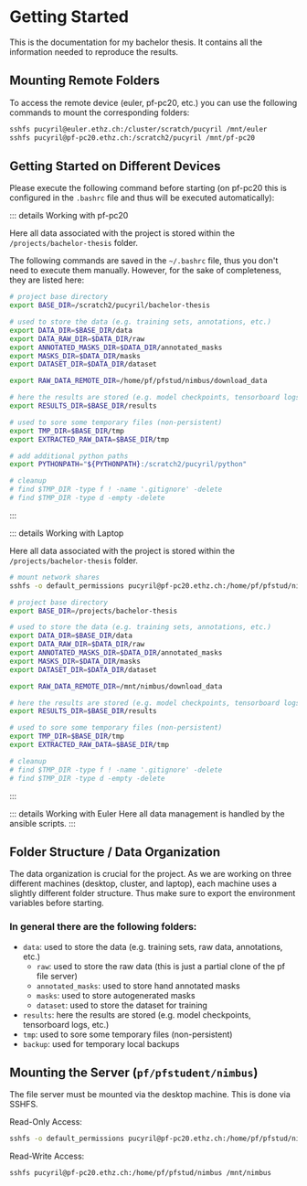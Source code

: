 # Getting Started

This is the documentation for my bachelor thesis. It contains all the information needed to reproduce the results.

## Mounting Remote Folders

To access the remote device (euler, pf-pc20, etc.) you can use the following commands to mount the corresponding
folders:

```bash
sshfs pucyril@euler.ethz.ch:/cluster/scratch/pucyril /mnt/euler
sshfs pucyril@pf-pc20.ethz.ch:/scratch2/pucyril /mnt/pf-pc20
```

## Getting Started on Different Devices

Please execute the following command before starting (on pf-pc20 this is configured in the `.bashrc` file and thus will
be executed automatically):

::: details Working with pf-pc20

Here all data associated with the project is stored within the `/projects/bachelor-thesis` folder.

The following commands are saved in the `~/.bashrc` file, thus you don't need to execute them manually.
However, for the sake of completeness, they are listed here:

```bash
# project base directory
export BASE_DIR=/scratch2/pucyril/bachelor-thesis

# used to store the data (e.g. training sets, annotations, etc.)
export DATA_DIR=$BASE_DIR/data
export DATA_RAW_DIR=$DATA_DIR/raw
export ANNOTATED_MASKS_DIR=$DATA_DIR/annotated_masks
export MASKS_DIR=$DATA_DIR/masks
export DATASET_DIR=$DATA_DIR/dataset

export RAW_DATA_REMOTE_DIR=/home/pf/pfstud/nimbus/download_data

# here the results are stored (e.g. model checkpoints, tensorboard logs, etc.)
export RESULTS_DIR=$BASE_DIR/results

# used to sore some temporary files (non-persistent)
export TMP_DIR=$BASE_DIR/tmp
export EXTRACTED_RAW_DATA=$BASE_DIR/tmp

# add additional python paths
export PYTHONPATH="${PYTHONPATH}:/scratch2/pucyril/python"

# cleanup
# find $TMP_DIR -type f ! -name '.gitignore' -delete
# find $TMP_DIR -type d -empty -delete

```

:::

::: details Working with Laptop

Here all data associated with the project is stored within the `/projects/bachelor-thesis` folder.

```bash
# mount network shares
sshfs -o default_permissions pucyril@pf-pc20.ethz.ch:/home/pf/pfstud/nimbus /mnt/nimbus

# project base directory
export BASE_DIR=/projects/bachelor-thesis

# used to store the data (e.g. training sets, annotations, etc.)
export DATA_DIR=$BASE_DIR/data
export DATA_RAW_DIR=$DATA_DIR/raw
export ANNOTATED_MASKS_DIR=$DATA_DIR/annotated_masks
export MASKS_DIR=$DATA_DIR/masks
export DATASET_DIR=$DATA_DIR/dataset

export RAW_DATA_REMOTE_DIR=/mnt/nimbus/download_data

# here the results are stored (e.g. model checkpoints, tensorboard logs, etc.)
export RESULTS_DIR=$BASE_DIR/results

# used to sore some temporary files (non-persistent)
export TMP_DIR=$BASE_DIR/tmp
export EXTRACTED_RAW_DATA=$BASE_DIR/tmp

# cleanup
# find $TMP_DIR -type f ! -name '.gitignore' -delete
# find $TMP_DIR -type d -empty -delete
```

:::

::: details Working with Euler
Here all data management is handled by the ansible scripts.
:::

## Folder Structure / Data Organization

The data organization is crucial for the project. As we are working on three different machines (desktop, cluster, and
laptop), each machine uses a slightly different folder structure. Thus make sure to export the environment variables
before starting.

### In general there are the following folders:

- `data`: used to store the data (e.g. training sets, raw data, annotations, etc.)
    - `raw`: used to store the raw data (this is just a partial clone of the pf file server)
    - `annotated_masks`: used to store hand annotated masks
    - `masks`: used to store autogenerated masks
    - `dataset`: used to store the dataset for training
- `results`: here the results are stored (e.g. model checkpoints, tensorboard logs, etc.)
- `tmp`: used to sore some temporary files (non-persistent)
- `backup`: used for temporary local backups

## Mounting the Server (`pf/pfstudent/nimbus`)

The file server must be mounted via the desktop machine. This is done via SSHFS.

Read-Only Access:

```bash
sshfs -o default_permissions pucyril@pf-pc20.ethz.ch:/home/pf/pfstud/nimbus /mnt/nimbus
```

Read-Write Access:

```bash
sshfs pucyril@pf-pc20.ethz.ch:/home/pf/pfstud/nimbus /mnt/nimbus
```
